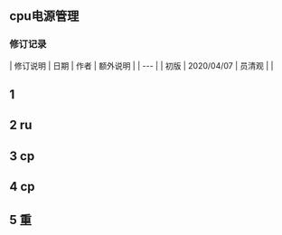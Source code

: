 ## cpu电源管理

###  修订记录
| 修订说明 | 日期 | 作者 | 额外说明 |
| --- |
| 初版 | 2020/04/07 | 员清观 |  |

## 1
## 2 ru
## 3 cp
## 4 cp
## 5 重
